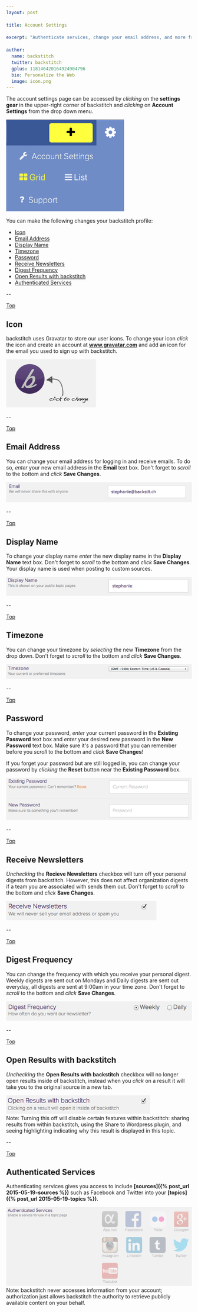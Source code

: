 ```yaml
---
layout: post

title: Account Settings

excerpt: "Authenticate services, change your email address, and more from the account settings page."

author:
  name: backstitch
  twitter: backstitch
  gplus: 118146420164924904796 
  bio: Personalize the Web
  image: icon.png
---
```


The account settings page can be accessed by *clicking* on the **settings gear** in the upper-right corner of backstitch and *clicking* on **Account Settings** from the drop down menu. 

<div class="full zoomable"><img src="/images/account_settings/account_settings.png"></div>

You can make the following changes your backstitch profile:

<a name='Top'></a>
- [Icon](#Icon)
- [Email Address](#Email)
- [Display Name](#DisplayName)
- [Timezone](#Timezone)
- [Password](#Password)
- [Receive Newsletters](#Newsletters)
- [Digest Frequency](#Digest)
- [Open Results with backstitch](#Results)
- [Authenticated Services](#Services)

--

<a name='Icon'></a>

[Top](#Top)<br />
## Icon

backstitch uses Gravatar to store our user icons. To change your icon *click* the icon and create an account at **www.gravatar.com** and add an icon for the email you used to sign up with backstitch. 

<div class="full zoomable"><img src="/images/account_settings/icon.png"></div>

--

<a name='Email'></a>

[Top](#Top)<br />
## Email Address

You can change your email address for logging in and receive emails. To do so, *enter* your new email address in the **Email** text box. Don't forget to *scroll* to the bottom and *click* **Save Changes**.

<div class="full zoomable"><img src="/images/account_settings/email.png"></div>

--

<a name='DisplayName'></a>

[Top](#Top)<br />
## Display Name

To change your display name *enter* the new display name in the **Display Name** text box. Don't forget to *scroll* to the bottom and *click* **Save Changes**.  Your display name is used when posting to custom sources.

<div class="full zoomable"><img src="/images/account_settings/display_name.png"></div>

--

<a name='Tomezone'></a>

[Top](#Top)<br />
## Timezone

You can change your timezone by *selecting* the new **Timezone** from the drop down. Don't forget to *scroll* to the bottom and *click* **Save Changes**.

<div class="full zoomable"><img src="/images/account_settings/timezone.png"></div>

--

<a name='Password'></a>

[Top](#Top)<br />
## Password 

To change your password, *enter* your current password in the **Existing Password** text box and *enter* your desired new password in the **New Password** text box. Make sure it's a password that you can remember before you *scroll* to the bottom and *click* **Save Changes**! 

If you forget your password but are still logged in, you can change your password by *clicking* the **Reset** button near the **Existing Password** box. 

<div class="full zoomable"><img src="/images/account_settings/password.png"></div>

--

<a name='Newsletters'></a>

[Top](#Top)<br />
## Receive Newsletters

*Unchecking* the **Recieve Newsletters** checkbox will turn off your personal digests from backstitch. However, this does not affect organization digests if a team you are associated with sends them out. Don't forget to *scroll* to the bottom and *click* **Save Changes**.

<div class="full zoomable"><img src="/images/account_settings/newsletter.png"></div>

--

<a name='Digest'></a>

[Top](#Top)<br />
## Digest Frequency

You can change the frequency with which you receive your personal digest.  Weekly digests are sent out on Mondays and Daily digests are sent out everyday, all digests are sent at 9:00am in your time zone. Don't forget to *scroll* to the bottom and *click* **Save Changes**.

<div class="full zoomable"><img src="/images/account_settings/digest.png"></div>

--

<a name='Results'></a>

[Top](#Top)<br />
## Open Results with backstitch

*Unchecking* the **Open Results with backstitch** checkbox will no longer open results inside of backstitch, instead when you *click* on a result it will take you to the original source in a new tab. 

<div class="full zoomable"><img src="/images/account_settings/results.png"></div>

<div class="note">
  Note: Turning this off will disable certain features within backstitch: sharing results from within backstitch, using the Share to Wordpress plugin, and seeing highlighting indicating why this result is displayed in this topic.
</div>

--

<a name='Services'></a>

[Top](#Top)<br />
## Authenticated Services

Authenticating services gives you access to include **[sources]({% post_url 2015-05-19-sources %})** such as Facebook and Twitter into your **[topics]({% post_url 2015-05-19-topics %})**.

<div class="full zoomable"><img src="/images/account_settings/authenticated_services.png"></div>

<div class="note">
  Note: backstitch never accesses information from your account; authorization just allows backstitch the authority to retrieve publicly available content on your behalf.
</div>
